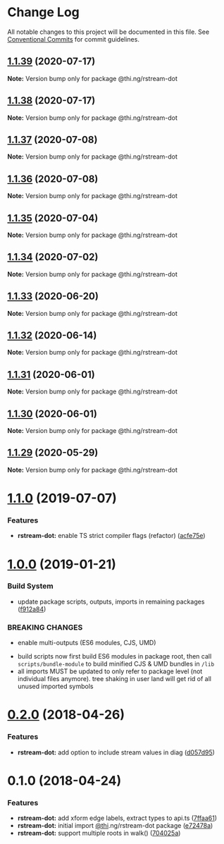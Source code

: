 # Change Log

All notable changes to this project will be documented in this file.
See [Conventional Commits](https://conventionalcommits.org) for commit guidelines.

## [1.1.39](https://github.com/thi-ng/umbrella/compare/@thi.ng/rstream-dot@1.1.38...@thi.ng/rstream-dot@1.1.39) (2020-07-17)

**Note:** Version bump only for package @thi.ng/rstream-dot





## [1.1.38](https://github.com/thi-ng/umbrella/compare/@thi.ng/rstream-dot@1.1.37...@thi.ng/rstream-dot@1.1.38) (2020-07-17)

**Note:** Version bump only for package @thi.ng/rstream-dot





## [1.1.37](https://github.com/thi-ng/umbrella/compare/@thi.ng/rstream-dot@1.1.36...@thi.ng/rstream-dot@1.1.37) (2020-07-08)

**Note:** Version bump only for package @thi.ng/rstream-dot





## [1.1.36](https://github.com/thi-ng/umbrella/compare/@thi.ng/rstream-dot@1.1.35...@thi.ng/rstream-dot@1.1.36) (2020-07-08)

**Note:** Version bump only for package @thi.ng/rstream-dot





## [1.1.35](https://github.com/thi-ng/umbrella/compare/@thi.ng/rstream-dot@1.1.34...@thi.ng/rstream-dot@1.1.35) (2020-07-04)

**Note:** Version bump only for package @thi.ng/rstream-dot





## [1.1.34](https://github.com/thi-ng/umbrella/compare/@thi.ng/rstream-dot@1.1.33...@thi.ng/rstream-dot@1.1.34) (2020-07-02)

**Note:** Version bump only for package @thi.ng/rstream-dot





## [1.1.33](https://github.com/thi-ng/umbrella/compare/@thi.ng/rstream-dot@1.1.32...@thi.ng/rstream-dot@1.1.33) (2020-06-20)

**Note:** Version bump only for package @thi.ng/rstream-dot





## [1.1.32](https://github.com/thi-ng/umbrella/compare/@thi.ng/rstream-dot@1.1.31...@thi.ng/rstream-dot@1.1.32) (2020-06-14)

**Note:** Version bump only for package @thi.ng/rstream-dot





## [1.1.31](https://github.com/thi-ng/umbrella/compare/@thi.ng/rstream-dot@1.1.30...@thi.ng/rstream-dot@1.1.31) (2020-06-01)

**Note:** Version bump only for package @thi.ng/rstream-dot





## [1.1.30](https://github.com/thi-ng/umbrella/compare/@thi.ng/rstream-dot@1.1.29...@thi.ng/rstream-dot@1.1.30) (2020-06-01)

**Note:** Version bump only for package @thi.ng/rstream-dot





## [1.1.29](https://github.com/thi-ng/umbrella/compare/@thi.ng/rstream-dot@1.1.28...@thi.ng/rstream-dot@1.1.29) (2020-05-29)

**Note:** Version bump only for package @thi.ng/rstream-dot





# [1.1.0](https://github.com/thi-ng/umbrella/compare/@thi.ng/rstream-dot@1.0.26...@thi.ng/rstream-dot@1.1.0) (2019-07-07)

### Features

* **rstream-dot:** enable TS strict compiler flags (refactor) ([acfe75e](https://github.com/thi-ng/umbrella/commit/acfe75e))

# [1.0.0](https://github.com/thi-ng/umbrella/compare/@thi.ng/rstream-dot@0.2.64...@thi.ng/rstream-dot@1.0.0) (2019-01-21)

### Build System

* update package scripts, outputs, imports in remaining packages ([f912a84](https://github.com/thi-ng/umbrella/commit/f912a84))

### BREAKING CHANGES

* enable multi-outputs (ES6 modules, CJS, UMD)

- build scripts now first build ES6 modules in package root, then call
  `scripts/bundle-module` to build minified CJS & UMD bundles in `/lib`
- all imports MUST be updated to only refer to package level
  (not individual files anymore). tree shaking in user land will get rid of
  all unused imported symbols

<a name="0.2.0"></a>
# [0.2.0](https://github.com/thi-ng/umbrella/compare/@thi.ng/rstream-dot@0.1.2...@thi.ng/rstream-dot@0.2.0) (2018-04-26)

### Features

* **rstream-dot:** add option to include stream values in diag ([d057d95](https://github.com/thi-ng/umbrella/commit/d057d95))

<a name="0.1.0"></a>
# 0.1.0 (2018-04-24)

### Features

* **rstream-dot:** add xform edge labels, extract types to api.ts ([7ffaa61](https://github.com/thi-ng/umbrella/commit/7ffaa61))
* **rstream-dot:** initial import [@thi](https://github.com/thi).ng/rstream-dot package ([e72478a](https://github.com/thi-ng/umbrella/commit/e72478a))
* **rstream-dot:** support multiple roots in walk() ([704025a](https://github.com/thi-ng/umbrella/commit/704025a))
